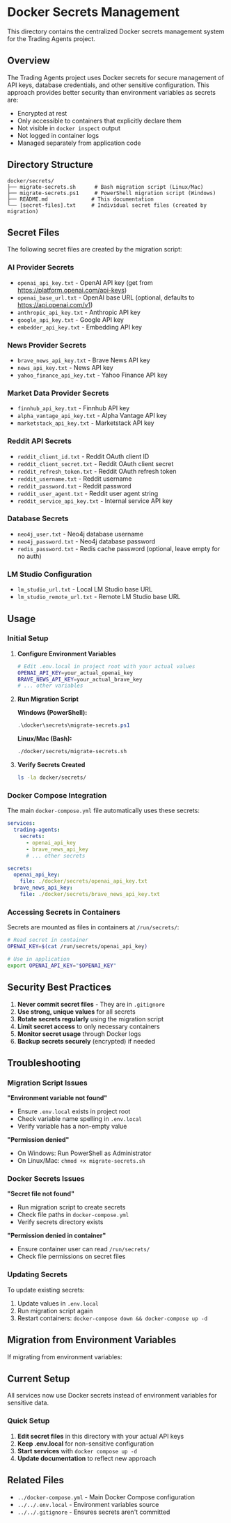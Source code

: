 # Docker Secrets Management

This directory contains the centralized Docker secrets management system for the Trading Agents project.

## Overview

The Trading Agents project uses Docker secrets for secure management of API keys, database credentials, and other sensitive configuration. This approach provides better security than environment variables as secrets are:

- Encrypted at rest
- Only accessible to containers that explicitly declare them
- Not visible in `docker inspect` output
- Not logged in container logs
- Managed separately from application code

## Directory Structure

```
docker/secrets/
├── migrate-secrets.sh      # Bash migration script (Linux/Mac)
├── migrate-secrets.ps1     # PowerShell migration script (Windows)
├── README.md              # This documentation
└── [secret-files].txt     # Individual secret files (created by migration)
```

## Secret Files

The following secret files are created by the migration script:

### AI Provider Secrets
- `openai_api_key.txt` - OpenAI API key (get from https://platform.openai.com/api-keys)
- `openai_base_url.txt` - OpenAI base URL (optional, defaults to https://api.openai.com/v1)
- `anthropic_api_key.txt` - Anthropic API key
- `google_api_key.txt` - Google API key
- `embedder_api_key.txt` - Embedding API key

### News Provider Secrets
- `brave_news_api_key.txt` - Brave News API key
- `news_api_key.txt` - News API key
- `yahoo_finance_api_key.txt` - Yahoo Finance API key

### Market Data Provider Secrets
- `finnhub_api_key.txt` - Finnhub API key
- `alpha_vantage_api_key.txt` - Alpha Vantage API key
- `marketstack_api_key.txt` - Marketstack API key

### Reddit API Secrets
- `reddit_client_id.txt` - Reddit OAuth client ID
- `reddit_client_secret.txt` - Reddit OAuth client secret
- `reddit_refresh_token.txt` - Reddit OAuth refresh token
- `reddit_username.txt` - Reddit username
- `reddit_password.txt` - Reddit password
- `reddit_user_agent.txt` - Reddit user agent string
- `reddit_service_api_key.txt` - Internal service API key

### Database Secrets
- `neo4j_user.txt` - Neo4j database username
- `neo4j_password.txt` - Neo4j database password
- `redis_password.txt` - Redis cache password (optional, leave empty for no auth)

### LM Studio Configuration
- `lm_studio_url.txt` - Local LM Studio base URL
- `lm_studio_remote_url.txt` - Remote LM Studio base URL

## Usage

### Initial Setup

1. **Configure Environment Variables**
   ```bash
   # Edit .env.local in project root with your actual values
   OPENAI_API_KEY=your_actual_openai_key
   BRAVE_NEWS_API_KEY=your_actual_brave_key
   # ... other variables
   ```

2. **Run Migration Script**

   **Windows (PowerShell):**
   ```powershell
   .\docker\secrets\migrate-secrets.ps1
   ```

   **Linux/Mac (Bash):**
   ```bash
   ./docker/secrets/migrate-secrets.sh
   ```

3. **Verify Secrets Created**
   ```bash
   ls -la docker/secrets/
   ```

### Docker Compose Integration

The main `docker-compose.yml` file automatically uses these secrets:

```yaml
services:
  trading-agents:
    secrets:
      - openai_api_key
      - brave_news_api_key
      # ... other secrets

secrets:
  openai_api_key:
    file: ./docker/secrets/openai_api_key.txt
  brave_news_api_key:
    file: ./docker/secrets/brave_news_api_key.txt
```

### Accessing Secrets in Containers

Secrets are mounted as files in containers at `/run/secrets/`:

```bash
# Read secret in container
OPENAI_KEY=$(cat /run/secrets/openai_api_key)

# Use in application
export OPENAI_API_KEY="$OPENAI_KEY"
```

## Security Best Practices

1. **Never commit secret files** - They are in `.gitignore`
2. **Use strong, unique values** for all secrets
3. **Rotate secrets regularly** using the migration script
4. **Limit secret access** to only necessary containers
5. **Monitor secret usage** through Docker logs
6. **Backup secrets securely** (encrypted) if needed

## Troubleshooting

### Migration Script Issues

**"Environment variable not found"**
- Ensure `.env.local` exists in project root
- Check variable name spelling in `.env.local`
- Verify variable has a non-empty value

**"Permission denied"**
- On Windows: Run PowerShell as Administrator
- On Linux/Mac: `chmod +x migrate-secrets.sh`

### Docker Secrets Issues

**"Secret file not found"**
- Run migration script to create secrets
- Check file paths in `docker-compose.yml`
- Verify secrets directory exists

**"Permission denied in container"**
- Ensure container user can read `/run/secrets/`
- Check file permissions on secret files

### Updating Secrets

To update existing secrets:

1. Update values in `.env.local`
2. Run migration script again
3. Restart containers: `docker-compose down && docker-compose up -d`

## Migration from Environment Variables

If migrating from environment variables:

## Current Setup

All services now use Docker secrets instead of environment variables for sensitive data.

### Quick Setup

1. **Edit secret files** in this directory with your actual API keys
2. **Keep .env.local** for non-sensitive configuration
3. **Start services** with `docker compose up -d`
5. **Update documentation** to reflect new approach

## Related Files

- `../docker-compose.yml` - Main Docker Compose configuration
- `../../.env.local` - Environment variables source
- `../../.gitignore` - Ensures secrets aren't committed